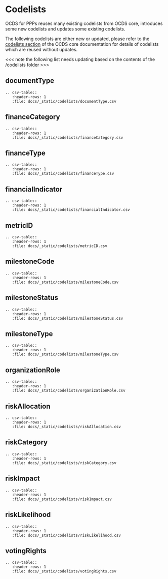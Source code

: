 # Codelists

OCDS for PPPs reuses many existing codelists from OCDS core, introduces some new codelists and updates some existing codelists.

The following codelists are either new or updated, please refer to the [codelists section](http://standard.open-contracting.org/latest/en/schema/codelists/) of the OCDS core documentation for details of codelists which are reused without updates.

<<< note the following list needs updating based on the contents of the /codelists folder >>>

## documentType

```eval_rst
.. csv-table::
   :header-rows: 1
   :file: docs/_static/codelists/documentType.csv
```

## financeCategory

```eval_rst
.. csv-table::
   :header-rows: 1
   :file: docs/_static/codelists/financeCategory.csv
```

## financeType

```eval_rst
.. csv-table::
   :header-rows: 1
   :file: docs/_static/codelists/financeType.csv
```

## financialIndicator

```eval_rst
.. csv-table::
   :header-rows: 1
   :file: docs/_static/codelists/financialIndicator.csv
```

## metricID

```eval_rst
.. csv-table::
   :header-rows: 1
   :file: docs/_static/codelists/metricID.csv
```

## milestoneCode

```eval_rst
.. csv-table::
   :header-rows: 1
   :file: docs/_static/codelists/milestoneCode.csv
```

## milestoneStatus

```eval_rst
.. csv-table::
   :header-rows: 1
   :file: docs/_static/codelists/milestoneStatus.csv
```

## milestoneType

```eval_rst
.. csv-table::
   :header-rows: 1
   :file: docs/_static/codelists/milestoneType.csv
```

## organizationRole

```eval_rst
.. csv-table::
   :header-rows: 1
   :file: docs/_static/codelists/organizationRole.csv
```

## riskAllocation

```eval_rst
.. csv-table::
   :header-rows: 1
   :file: docs/_static/codelists/riskAllocation.csv
```

## riskCategory

```eval_rst
.. csv-table::
   :header-rows: 1
   :file: docs/_static/codelists/riskCategory.csv
```

## riskImpact

```eval_rst
.. csv-table::
   :header-rows: 1
   :file: docs/_static/codelists/riskImpact.csv
```

## riskLikelihood

```eval_rst
.. csv-table::
   :header-rows: 1
   :file: docs/_static/codelists/riskLikelihood.csv
```

## votingRights

```eval_rst
.. csv-table::
   :header-rows: 1
   :file: docs/_static/codelists/votingRights.csv
```
